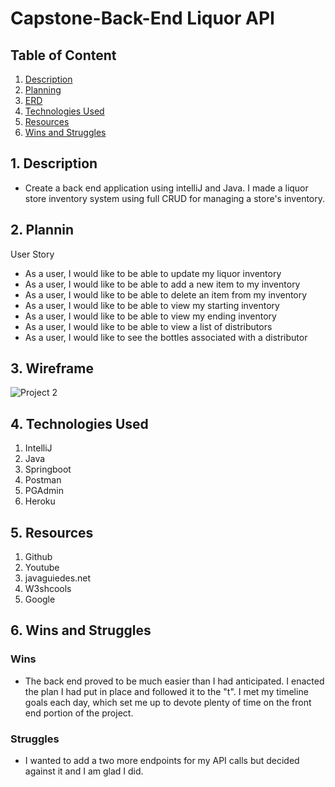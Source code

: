 # Capstone-Back-End Liquor API

## Table of Content
1. [ Description ](#desc)
2. [ Planning ](#plan)
3. [ ERD ](#ERD)
4. [ Technologies Used ](#Technologies-Used)
5. [ Resources ](#Resources)
6. [ Wins and Struggles ](#WinsandStruggles)

<a name="desc"></a>
## 1. Description

- Create a back end application using intelliJ and Java.  I made a liquor store inventory system using full CRUD for managing a store's inventory.

<a name="plan"></a>
## 2. Plannin

User Story

- As a user, I would like to be able to update my liquor inventory
- As a user, I would like to be able to add a new item to my inventory
- As a user, I would like to be able to delete an item from my inventory
- As a user, I would like to be able to view my starting inventory
- As a user, I would like to be able to view my ending inventory
- As a user, I would like to be able to view a list of distributors
- As a user, I would like to see the bottles associated with a distributor

<a name="ERD"></a>
## 3. Wireframe

![Project 2](https://user-images.githubusercontent.com/94800802/155410321-ca912524-6756-4dab-9622-fca9118d999d.png)

<a name="Technologies-Used"></a>
## 4.  Technologies Used

1.  IntelliJ
2.  Java
3.  Springboot
4.  Postman
5.  PGAdmin
6.  Heroku

<a name="Resources"></a>
## 5.  Resources

1. Github
2. Youtube
3. javaguiedes.net
4. W3shcools
5. Google

<a name="WinsandStruggles"></a>
## 6.  Wins and Struggles

### Wins
- The back end proved to be much easier than I had anticipated.  I enacted the plan I had put in place and followed it to the "t".  I met my timeline goals each day, which set me up to devote plenty of time on the front end portion of the project.

### Struggles
- I wanted to add a two more endpoints for my API calls but decided against it and I am glad I did.  
